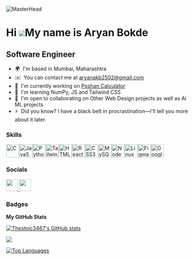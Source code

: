 ![MasterHead](https://repository-images.githubusercontent.com/588181932/e36ec678-7984-4cdd-8e4c-a3932772ff8e)

Hi ![](https://user-images.githubusercontent.com/18350557/176309783-0785949b-9127-417c-8b55-ab5a4333674e.gif)My name is Aryan Bokde
===================================================================================================================================

Software Engineer
-----------------

* 🌍  I'm based in Mumbai, Maharashtra
* ✉️  You can contact me at [aryanakb2502@gmail.com](mailto:aryanakb2502@gmail.com)
* 🚀  I'm currently working on [Poshan Calculator](https://github.com/Thestoic3467/Poshan-calculator-)
* 🧠  I'm learning NumPy, JS and Tailwind CSS
* 🤝  I'm open to collaborating on Other Web Design projects as well as AI ML projects
* ⚡  Did you know? I have a black belt in procrastination—I'll tell you more about it later.

### Skills


<p align="left">
<a href="https://docs.microsoft.com/en-us/cpp/?view=msvc-170" target="_blank" rel="noreferrer"><img src="https://raw.githubusercontent.com/danielcranney/readme-generator/main/public/icons/skills/c-colored.svg" width="36" height="36" alt="C" /></a><a href="https://developer.mozilla.org/en-US/docs/Web/JavaScript" target="_blank" rel="noreferrer"><img src="https://raw.githubusercontent.com/danielcranney/readme-generator/main/public/icons/skills/javascript-colored.svg" width="36" height="36" alt="JavaScript" /></a><a href="https://www.python.org/" target="_blank" rel="noreferrer"><img src="https://raw.githubusercontent.com/danielcranney/readme-generator/main/public/icons/skills/python-colored.svg" width="36" height="36" alt="Python" /></a><a href="https://tailwindcss.com/" target="_blank" rel="noreferrer"><img src="https://raw.githubusercontent.com/danielcranney/readme-generator/main/public/icons/skills/tailwindcss-colored.svg" width="36" height="36" alt="TailwindCSS" /></a><a href="https://developer.mozilla.org/en-US/docs/Glossary/HTML5" target="_blank" rel="noreferrer"><img src="https://raw.githubusercontent.com/danielcranney/readme-generator/main/public/icons/skills/html5-colored.svg" width="36" height="36" alt="HTML5" /></a><a href="https://reactjs.org/" target="_blank" rel="noreferrer"><img src="https://raw.githubusercontent.com/danielcranney/readme-generator/main/public/icons/skills/react-colored.svg" width="36" height="36" alt="React" /></a><a href="https://www.w3.org/TR/CSS/#css" target="_blank" rel="noreferrer"><img src="https://raw.githubusercontent.com/danielcranney/readme-generator/main/public/icons/skills/css3-colored.svg" width="36" height="36" alt="CSS3" /></a><a href="https://www.mysql.com/" target="_blank" rel="noreferrer"><img src="https://raw.githubusercontent.com/danielcranney/readme-generator/main/public/icons/skills/mysql-colored.svg" width="36" height="36" alt="MySQL" /></a><a href="https://nodejs.org/en/" target="_blank" rel="noreferrer"><img src="https://raw.githubusercontent.com/danielcranney/readme-generator/main/public/icons/skills/nodejs-colored.svg" width="36" height="36" alt="NodeJS" /></a><a href="https://www.linux.org" target="_blank" rel="noreferrer"><img src="https://raw.githubusercontent.com/danielcranney/readme-generator/main/public/icons/skills/linux-colored.svg" width="36" height="36" alt="Linux" /></a><a href="https://www.figma.com/" target="_blank" rel="noreferrer"><img src="https://raw.githubusercontent.com/danielcranney/readme-generator/main/public/icons/skills/figma-colored.svg" width="36" height="36" alt="Figma" /></a><a href="https://cloud.google.com/" target="_blank" rel="noreferrer"><img src="https://raw.githubusercontent.com/danielcranney/readme-generator/main/public/icons/skills/googlecloud-colored.svg" width="36" height="36" alt="Google Cloud" /></a>
</p>


### Socials

<p align="left"> <a href="https://www.github.com/Thestoic3467" target="_blank" rel="noreferrer"> <picture> <source media="(prefers-color-scheme: dark)" srcset="https://raw.githubusercontent.com/danielcranney/readme-generator/main/public/icons/socials/github-dark.svg" /> <source media="(prefers-color-scheme: light)" srcset="https://raw.githubusercontent.com/danielcranney/readme-generator/main/public/icons/socials/github.svg" /> <img src="https://raw.githubusercontent.com/danielcranney/readme-generator/main/public/icons/socials/github.svg" width="32" height="32" /> </picture> </a> <a href="https://www.linkedin.com/in/aryan-bokde-1171742a9" target="_blank" rel="noreferrer"> <picture> <source media="(prefers-color-scheme: dark)" srcset="https://raw.githubusercontent.com/danielcranney/readme-generator/main/public/icons/socials/linkedin-dark.svg" /> <source media="(prefers-color-scheme: light)" srcset="https://raw.githubusercontent.com/danielcranney/readme-generator/main/public/icons/socials/linkedin.svg" /> <img src="https://raw.githubusercontent.com/danielcranney/readme-generator/main/public/icons/socials/linkedin.svg" width="32" height="32" /> </picture> </a></p>

### Badges

<b>My GitHub Stats</b>

<a href="http://www.github.com/Thestoic3467"><img src="https://github-readme-stats.vercel.app/api?username=Thestoic3467&show_icons=true&hide=&count_private=true&title_color=ef4444&text_color=64748b&icon_color=facc15&bg_color=ffffff&hide_border=true&show_icons=true" alt="Thestoic3467's GitHub stats" /></a>

<a href="http://www.github.com/Thestoic3467"><img src="https://github-readme-streak-stats.herokuapp.com/?user=Thestoic3467&stroke=64748b&background=ffffff&ring=ef4444&fire=ef4444&currStreakNum=64748b&currStreakLabel=ef4444&sideNums=64748b&sideLabels=64748b&dates=64748b&hide_border=true" /></a>

<a href="https://github.com/Thestoic3467" align="left"><img src="https://github-readme-stats.vercel.app/api/top-langs/?username=Thestoic3467&langs_count=10&title_color=ef4444&text_color=64748b&icon_color=facc15&bg_color=ffffff&hide_border=true&locale=en&custom_title=Top%20%Languages" alt="Top Languages" /></a>
